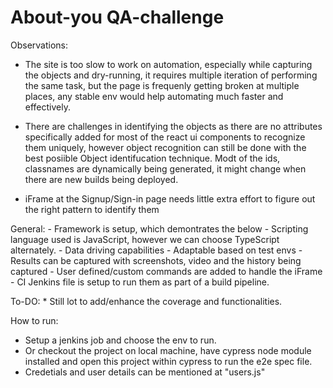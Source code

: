 # About-you QA-challenge

Observations:

* The site is too slow to work on automation, especially while capturing the objects and dry-running, it requires multiple iteration of performing the same task, but the page is frequenly getting broken at multiple places, any stable env would help automating much faster and effectively.

* There are challenges in identifying the objects as there are no attributes specifically added for most of the react ui components to recognize them uniquely, however object recognition can still be done with the best posiible Object identifucation technique. Modt of the ids, classnames are dynamically being generated, it might change when there are new builds being deployed.

* iFrame at the Signup/Sign-in page needs little extra effort to figure out the right pattern to identify them

General:
    - Framework is setup, which demontrates the below
        - Scripting language used is JavaScript, however we can choose TypeScript alternately.
        - Data driving capabilities
        - Adaptable based on test envs
        - Results can be captured with screenshots, video and the history being captured
        - User defined/custom commands are added to handle the iFrame
        - CI Jenkins file is setup to run them as part of a build pipeline.

To-DO:
    * Still lot to add/enhance the coverage and functionalities.


How to run:
* Setup a jenkins job and choose the env to run.
* Or checkout the project on local machine, have cypress node module installed and open this project within cypress to run the e2e spec file. 
* Credetials and user details can be mentioned at "users.js"